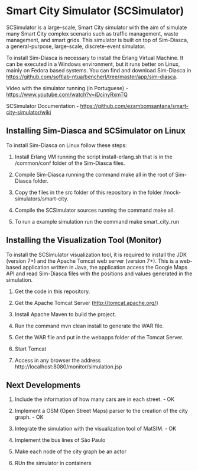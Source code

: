 # Smart City Simulator (SCSimulator)

SCSimulator is a large-scale, Smart City simulator with the aim of simulate many Smart City complex scenario such as traffic management, waste management, and smart grids. This simulator is built on top of Sim-Diasca, a general-purpose, large-scale, discrete-event simulator. 

To install Sim-Diasca is necessary to install the Erlang Virtual Machine. It can be executed in a Windows environment, but it runs better on Linux, mainly on Fedora based systems. You can find and download Sim-Diasca in https://github.com/softlab-ntua/bencherl/tree/master/app/sim-diasca.

Video with the simulator running (in Portuguese) - https://www.youtube.com/watch?v=iDcinyRxmTQ

SCSimulator Documentation - https://github.com/ezambomsantana/smart-city-simulator/wiki

## Installing Sim-Diasca and SCSimulator on Linux

To install Sim-Diasca on Linux follow these steps:

1) Install Erlang VM running the script install-erlang.sh that is in the /common/conf folder of the Sim-Diasca files.

2) Compile Sim-Diasca running the command make all in the root of Sim-Diasca folder.

3) Copy the files in the src folder of this repository in the folder /mock-simulators/smart-city.

4) Compile the SCSimulator sources running the command make all.

5) To run a example simulation run the command make smart_city_run

## Installing the Visualization Tool (Monitor)

To install the SCSimulator visualization tool, it is required to install the JDK (version 7+) and the Apache Tomcat web server (version 7+). This is a web-based application written in Java, the application access the Google Maps API and read Sim-Diasca files with the positions and values generated in the simulation.

1) Get the code in this repository.

2) Get the Apache Tomcat Server (http://tomcat.apache.org/)

3) Install Apache Maven to build the project.

4) Run the command mvn clean install to generate the WAR file.

5) Get the WAR file and put in the webapps folder of the Tomcat Server.

6) Start Tomcat

7) Access in any browser the address http://localhost:8080/monitor/simulation.jsp

## Next Developments

1) Include the information of how many cars are in each street. - OK

2) Implement a OSM (Open Street Maps) parser to the creation of the city graph. - OK

3) Integrate the simulation with the visualization tool of MatSIM. - OK

4) Implement the bus lines of São Paulo

5) Make each node of the city graph be an actor

6) RUn the simulator in containers
